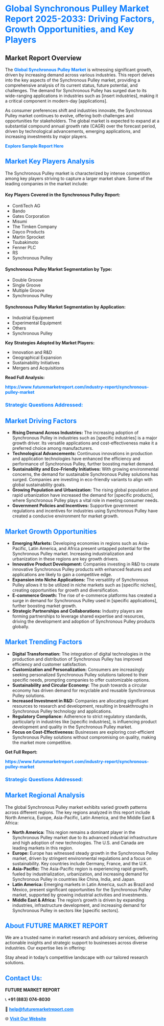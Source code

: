 <h1 style="color: #007BFF;">Global Synchronous Pulley Market Report 2025-2033: Driving Factors, Growth Opportunities, and Key Players</h1>

<section id="overview">
<h2>Market Report Overview</h2>
<p>The <a href="https://www.futuremarketreport.com/industry-report/synchronous-pulley-market" style="color: #007BFF; text-decoration: none;"><strong>Global Synchronous Pulley Market</strong></a> is witnessing significant growth, driven by increasing demand across various industries. This report delves into the key aspects of the Synchronous Pulley market, providing a comprehensive analysis of its current status, future potential, and challenges. The demand for Synchronous Pulley has surged due to its wide-ranging applications in industries such as [insert industries], making it a critical component in modern-day [applications].</p>
<p>As consumer preferences shift and industries innovate, the Synchronous Pulley market continues to evolve, offering both challenges and opportunities for stakeholders. The global market is expected to expand at a substantial compound annual growth rate (CAGR) over the forecast period, driven by technological advancements, emerging applications, and increasing investments by major players.</p>
</section>

<section id="overview">
<p><a href="https://www.futuremarketreport.com/request-sample/reportId=99161" style="color: #007BFF; text-decoration: none;"><strong>Explore Sample Report Here</strong></a></p>
</section>

<section id="key-players">
<h2 style="color: #007BFF;">Market Key Players Analysis</h2>
<p>The Synchronous Pulley market is characterized by intense competition among key players striving to capture a larger market share. Some of the leading companies in the market include:</p>
<h4>Key Players Covered in the Synchronous Pulley Report:</h4>
<ul><li>ContiTech AG</li><li>Bando</li><li>Gates Corporation</li><li>Misumi</li><li>The Timken Company</li><li>Dayco Products</li><li>Martin Sprocket</li><li>Tsubakimoto</li><li>Fenner PLC</li><li>RS</li><li>Synchronous Pulley</li></ul>
<h4>Synchronous Pulley Market Segmentation by Type:</h4>
<ul><li>Double Groove</li><li>Single Groove</li><li>Multiple Groove</li><li>Synchronous Pulley</li></ul>

<h4>Synchronous Pulley Market Segmentation by Application:</h4>
<ul><li>Industrial Equipment</li><li>Experimental Equipment</li><li>Others</li><li>Synchronous Pulley</li></ul>
<p><strong>Key Strategies Adopted by Market Players:</strong></p>
<ul>
<li>Innovation and R&D</li>
<li>Geographical Expansion</li>
<li>Sustainability Initiatives</li>
<li>Mergers and Acquisitions</li>
</ul>
</section>

<section>
<p><strong>Read Full Analysis: </strong></p><a href="https://www.futuremarketreport.com/industry-report/synchronous-pulley-market" style="color: #007BFF; text-decoration: none;"><strong>https://www.futuremarketreport.com/industry-report/synchronous-pulley-market</strong></a>
<h3 style="color: #007BFF;">Strategic Questions Addressed:</h3>
</section>

<section id="driving-factors">
<h2 style="color: #007BFF;">Market Driving Factors</h2>
<ul>
<li><strong>Rising Demand Across Industries:</strong> The increasing adoption of Synchronous Pulley in industries such as [specific industries] is a major growth driver. Its versatile applications and cost-effectiveness make it a preferred choice among manufacturers.</li>
<li><strong>Technological Advancements:</strong> Continuous innovations in production and application technologies have enhanced the efficiency and performance of Synchronous Pulley, further boosting market demand.</li>
<li><strong>Sustainability and Eco-Friendly Initiatives:</strong> With growing environmental concerns, the demand for sustainable Synchronous Pulley solutions has surged. Companies are investing in eco-friendly variants to align with global sustainability goals.</li>
<li><strong>Growing Population and Urbanization:</strong> The rising global population and rapid urbanization have increased the demand for [specific products], where Synchronous Pulley plays a vital role in meeting consumer needs.</li>
<li><strong>Government Policies and Incentives:</strong> Supportive government regulations and incentives for industries using Synchronous Pulley have created a conducive environment for market growth.</li>
</ul>
</section>

<section id="growth-opportunities">
<h2 style="color: #007BFF;">Market Growth Opportunities</h2>
<ul>
<li><strong>Emerging Markets:</strong> Developing economies in regions such as Asia-Pacific, Latin America, and Africa present untapped potential for the Synchronous Pulley market. Increasing industrialization and urbanization in these regions are key growth drivers.</li>
<li><strong>Innovative Product Development:</strong> Companies investing in R&D to create innovative Synchronous Pulley products with enhanced features and applications are likely to gain a competitive edge.</li>
<li><strong>Expansion into Niche Applications:</strong> The versatility of Synchronous Pulley allows it to be utilized in niche markets such as [specific niches], creating opportunities for growth and diversification.</li>
<li><strong>E-commerce Growth:</strong> The rise of e-commerce platforms has created a surge in demand for Synchronous Pulley used in [specific applications], further boosting market growth.</li>
<li><strong>Strategic Partnerships and Collaborations:</strong> Industry players are forming partnerships to leverage shared expertise and resources, driving the development and adoption of Synchronous Pulley products globally.</li>
</ul>
</section>

<section id="trending-factors">
<h2 style="color: #007BFF;">Market Trending Factors</h2>
<ul>
<li><strong>Digital Transformation:</strong> The integration of digital technologies in the production and distribution of Synchronous Pulley has improved efficiency and customer satisfaction.</li>
<li><strong>Customization and Personalization:</strong> Consumers are increasingly seeking personalized Synchronous Pulley solutions tailored to their specific needs, prompting companies to offer customizable options.</li>
<li><strong>Sustainability and Circular Economy:</strong> The push towards a circular economy has driven demand for recyclable and reusable Synchronous Pulley solutions.</li>
<li><strong>Increased Investment in R&D:</strong> Companies are allocating significant resources to research and development, resulting in breakthroughs in Synchronous Pulley technology and applications.</li>
<li><strong>Regulatory Compliance:</strong> Adherence to strict regulatory standards, particularly in industries like [specific industries], is influencing product development and quality in the Synchronous Pulley market.</li>
<li><strong>Focus on Cost-Effectiveness:</strong> Businesses are exploring cost-efficient Synchronous Pulley solutions without compromising on quality, making the market more competitive.</li>
</ul>
</section>

<section>
<p><strong>Get Full Report: </strong></p><a href="https://www.futuremarketreport.com/industry-report/synchronous-pulley-market" style="color: #007BFF; text-decoration: none;"><strong>https://www.futuremarketreport.com/industry-report/synchronous-pulley-market</strong></a>
<h3 style="color: #007BFF;">Strategic Questions Addressed:</h3>
</section>


<section id="regional-analysis">
<h2 style="color: #007BFF;">Market Regional Analysis</h2>
<p>The global Synchronous Pulley market exhibits varied growth patterns across different regions. The key regions analyzed in this report include North America, Europe, Asia-Pacific, Latin America, and the Middle East & Africa:</p>
<ul>
<li><strong>North America:</strong> This region remains a dominant player in the Synchronous Pulley market due to its advanced industrial infrastructure and high adoption of new technologies. The U.S. and Canada are leading markets in this region.</li>
<li><strong>Europe:</strong> Europe has witnessed steady growth in the Synchronous Pulley market, driven by stringent environmental regulations and a focus on sustainability. Key countries include Germany, France, and the U.K.</li>
<li><strong>Asia-Pacific:</strong> The Asia-Pacific region is experiencing rapid growth, fueled by industrialization, urbanization, and increasing demand for Synchronous Pulley in countries like China, India, and Japan.</li>
<li><strong>Latin America:</strong> Emerging markets in Latin America, such as Brazil and Mexico, present significant opportunities for the Synchronous Pulley market, supported by growing industrial activities and investments.</li>
<li><strong>Middle East & Africa:</strong> The region’s growth is driven by expanding industries, infrastructure development, and increasing demand for Synchronous Pulley in sectors like [specific sectors].</li>
</ul>
</section>

<footer>
<h2 style="color: #007BFF;">About FUTURE MARKET REPORT</h2>
<p>We are a trusted name in market research and advisory services, delivering actionable insights and strategic support to businesses across diverse industries. Our expertise lies in offering:</p>

<p>Stay ahead in today’s competitive landscape with our tailored research solutions.</p>

<h2 style="color: #007BFF;">Contact Us:</h2>
<p><strong>FUTURE MARKET REPORT</strong></p>
<p>📞 <strong>+91 (883) 074-8030</strong></p>
<p>📧 <strong><a href="mailto:help@futuremarketreport.com" style="color: #007BFF;">help@futuremarketreport.com</a></strong></p>
<p>🌐 <strong><a href="https://www.futuremarketreport.com/" style="color: #007BFF;">Visit Our Website</a></strong></p>
</footer>